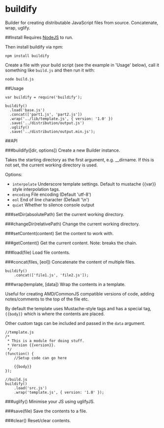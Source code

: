 buildify
===

Builder for creating distributable JavaScript files from source. Concatenate, wrap, uglify.


##Install
Requires [NodeJS](http://nodejs.org/#download) to run.

Then install buildify via npm:

    npm install buildify

Create a file with your build script (see the example in 'Usage' below), call it something like `build.js` and then run it with:

    node build.js
  

##Usage

    var buildify = require('buildify');
    
    buildify()
      .load('base.js')
      .concat(['part1.js', 'part2.js'])
      .wrap('../lib/template.js', { version: '1.0' })
      .save('../distribution/output.js')
      .uglify()
      .save('../distribution/output.min.js');


##API

###buildify([dir, options])
Create a new Builder instance.

Takes the starting directory as the first argument, e.g. __dirname. If this is not set, the current working directory is used.

Options:
- `interpolate`   Underscore template settings. Default to mustache {{var}} style interpolation tags.
- `encoding`      File encoding (Default 'utf-8')
- `eol`           End of line character (Default '\n')
- `quiet`         Whether to silence console output


###setDir(absolutePath)
Set the current working directory.


###changeDir(relativePath)
Change the current working directory.


###setContent(content)
Set the content to work with.


###getContent()
Get the current content. Note: breaks the chain.


###load(file)
Load file contents.


###concat(files, [eol])
Concatenate the content of multiple files.

    buildify()
        .concat(['file1.js', 'file2.js']);


###wrap(template, [data])
Wrap the contents in a template.

Useful for creating AMD/CommonJS compatible versions of code, adding notes/comments to the top of the file etc.

By default the template uses Mustache-style tags and has a special tag, `{{body}}` which is where the contents are placed.

Other custom tags can be included and passed in the `data` argument.

    //template.js
    /*
     * This is a module for doing stuff.
     * Version {{version}}.
     */
    (function() {
        //Setup code can go here
        
        {{body}}
    });
    
    //build.js
    buildify()
        .load('src.js')
        .wrap('template.js', { version: '1.0' });


###uglify()
Minimise your JS using uglifyJS.


###save(file)
Save the contents to a file.


###clear()
Reset/clear contents.
